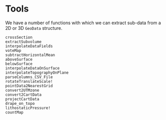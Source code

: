 # Tools

We have a number of functions with which we can extract sub-data from a 2D or 3D `GeoData` structure.

```@docs
crossSection
extractSubvolume
interpolateDataFields
voteMap
subtractHorizontalMean
aboveSurface
belowSurface
interpolateDataOnSurface
interpolateTopographyOnPlane
parseColumns_CSV_File
rotateTranslateScale!
pointData2NearestGrid
convert2UTMzone
convert2CartData
projectCartData
drape_on_topo
lithostaticPressure!
countMap
```
